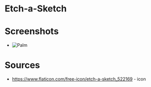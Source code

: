 # Etch-a-Sketch

# Screenshots
 - ![Palm](https://i.imgur.com/LsFYqZc.png?raw=true)

# Sources

 - https://www.flaticon.com/free-icon/etch-a-sketch_522169 - icon